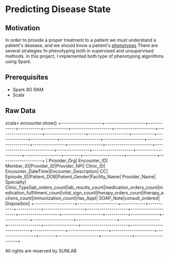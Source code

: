 # Predicting Disease State

## Motivation

In order to provide a proper treatment to a patient we must understand a patient's desease, and we should know a patient's [phenotypes](https://en.wikipedia.org/wiki/Phenotype) There are several strategies fo phenotyping both in supervised and unsupervised methods. In this project, I implemented both type of phenotyping algorithms using Spark.

## Prerequisites

<ul class="skill-list">
	<li>Spark 8G RAM</li>
    <li>Scala</li>
</ul>

## Raw Data 
scala> encounter.show()
+--------------------+--------------------+------------+-----------+------------+--------------------+--------------------+---------------------+--------------------+--------------------+-----------+--------------+-------------+--------------------+--------------------+--------------------+----------------+-----------------+-----------------------+----------------------------+----------------+--------------------+---------------------+------------------+--------+--------------------+---------------+--------------------+
|        Provider_Org|        Encounter_ID|   Member_ID|Provider_ID|Provider_NPI|           Clinic_ID|  Encounter_DateTime|Encounter_Description|                  CC|          Episode_ID|Patient_DOB|Patient_Gender|Facility_Name|       Provider_Name|           Specialty|         Clinic_Type|lab_orders_count|lab_results_count|medication_orders_count|medication_fulfillment_count|vital_sign_count|therapy_orders_count|therapy_actions_count|immunization_count|Has_Appt|           SOAP_Note|consult_ordered|         Disposition|
+--------------------+--------------------+------------+-----------+------------+--------------------+--------------------+---------------------+--------------------+--------------------+-----------+--------------+-------------+--------------------+--------------------+--------------------+----------------+-----------------+-----------------------+----------------------------+----------------+--------------------+---------------------+------------------+--------+--------------------+---------------+--------------------+



All rights are reserved by SUNLAB





